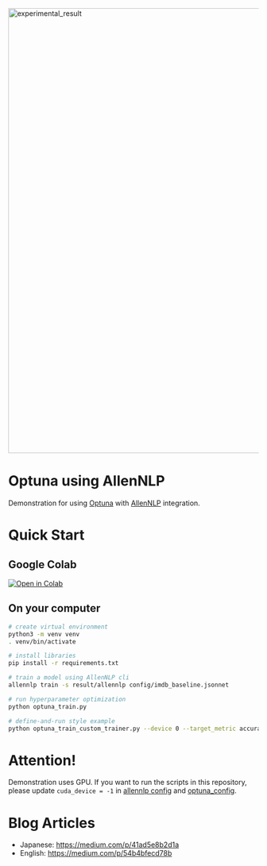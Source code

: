 <img width="896" alt="experimental_result" src="https://user-images.githubusercontent.com/5164000/80803806-5a332500-8bee-11ea-862c-9db27e7091ba.png">


# Optuna using AllenNLP

Demonstration for using [Optuna](https://github.com/optuna/optuna) with [AllenNLP](https://github.com/allenai/allennlp) integration.


# Quick Start

## Google Colab

[![Open in Colab](https://colab.research.google.com/assets/colab-badge.svg)](https://colab.research.google.com/github/himkt/optuna-allennlp/blob/master/notebook/Optuna_AllenNLP.ipynb)

## On your computer

```bash
# create virtual environment
python3 -m venv venv
. venv/bin/activate

# install libraries
pip install -r requirements.txt

# train a model using AllenNLP cli
allennlp train -s result/allennlp config/imdb_baseline.jsonnet

# run hyperparameter optimization
python optuna_train.py

# define-and-run style example
python optuna_train_custom_trainer.py --device 0 --target_metric accuracy --base_serialization_dir result
```


# Attention!

Demonstration uses GPU.
If you want to run the scripts in this repository,
please update `cuda_device = -1` in [allennlp config](https://github.com/himkt/optuna-allennlp/blob/master/config/imdb_baseline.jsonnet#L3) and [optuna_config](https://github.com/himkt/optuna-allennlp/blob/master/config/imdb_optuna.jsonnet#L3).


# Blog Articles

- Japanese: https://medium.com/p/41ad5e8b2d1a
- English: https://medium.com/p/54b4bfecd78b
